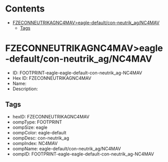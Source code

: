



Contents
========

* [FZECONNEUTRIKAGNC4MAV>eagle-default/con-neutrik_ag/NC4MAV](#fzeconneutrikagnc4maveagle-defaultcon-neutrik_agnc4mav)
	* [Tags](#tags)

# FZECONNEUTRIKAGNC4MAV>eagle-default/con-neutrik_ag/NC4MAV

- ID: FOOTPRINT-eagle-eagle-default-con-neutrik_ag-NC4MAV
- Hex ID: FZECONNEUTRIKAGNC4MAV
- Name: 
- Description: 

## Tags

- hexID: FZECONNEUTRIKAGNC4MAV
- oompType: FOOTPRINT
- oompSize: eagle
- oompColor: eagle-default
- oompDesc: con-neutrik_ag
- oompIndex: NC4MAV
- oompName: eagle-default/con-neutrik_ag/NC4MAV
- oompID: FOOTPRINT-eagle-eagle-default-con-neutrik_ag-NC4MAV
